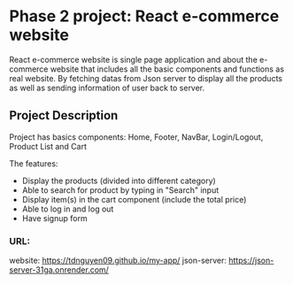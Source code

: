 # Phase 2 project: React e-commerce website

React e-commerce website is single page application and about the e-commerce website that includes all the basic components and functions as real website. By fetching datas from Json server to display all the products as well as sending information of user back to server.


## Project Description

Project has basics components: Home, Footer, NavBar, Login/Logout, Product List and Cart 

The features:
- Display the products (divided into different category)
- Able to search for product by typing in "Search" input
- Display item(s) in the cart component (include the total price)
- Able to log in and log out
- Have signup form 

### URL:
website: https://tdnguyen09.github.io/my-app/
json-server: https://json-server-31ga.onrender.com/

